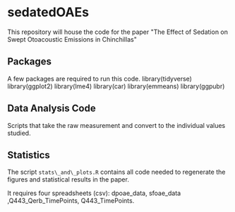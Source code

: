 # sedatedOAEs

This repository will house the code for the paper "The Effect of Sedation on Swept Otoacoustic Emissions in Chinchillas"

## Packages
A few packages are required to run this code. 
library(tidyverse)
library(ggplot2)
library(lme4)
library(car)
library(emmeans)
library(ggpubr)


## Data Analysis Code

Scripts that take the raw measurement and convert to the individual values studied. 


## Statistics

The script `stats\_and\_plots.R` contains all code needed to regenerate the figures and statistical results in the paper. 


It requires four spreadsheets (csv): dpoae\_data, sfoae\_data ,Q443\_Qerb\_TimePoints, Q443\_TimePoints. 

